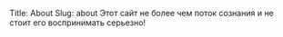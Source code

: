 Title: About
Slug: about
Этот сайт не более чем поток сознания и не стоит его воспринимать серьезно!
